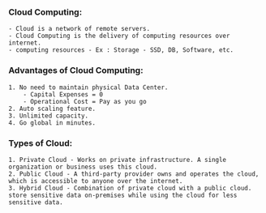 ### Cloud Computing:
	- Cloud is a network of remote servers.
	- Cloud Computing is the delivery of computing resources over internet.
	- computing resources - Ex : Storage - SSD, DB, Software, etc.

### Advantages of Cloud Computing:
	1. No need to maintain physical Data Center.
		- Capital Expenses = 0
		- Operational Cost = Pay as you go
	2. Auto scaling feature.
	3. Unlimited capacity.
	4. Go global in minutes.
	
### Types of Cloud:
	1. Private Cloud - Works on private infrastructure. A single organization or business uses this cloud.
	2. Public Cloud - A third-party provider owns and operates the cloud, which is accessible to anyone over the internet.
	3. Hybrid Cloud - Combination of private cloud with a public cloud. store sensitive data on-premises while using the cloud for less sensitive data.


